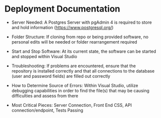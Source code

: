 # Deployment Documentation

- Server Needed: A Postgres Server with pgAdmin 4 is required to store and hold information (https://www.postgresql.org/)

- Folder Structure: If cloning from repo or being provided software, no personal edits will be needed or folder rearrangement required

- Start and Stop Software: At its current state, the software can be started and stopped within Visual Studio 

- Troubleshooting: If problems are encountered, ensure that the repository is installed correctly and that all connections to the database (user and password fields) are filled out correctly

- How to Determine Source of Errors: Within Visual Studio, utilize debugging capabilities in order to find the file(s) that may be causing difficulties and assess from there

- Most Critical Pieces: Server Connection, Front End CSS, API connection/endpoint, Tests Passing
